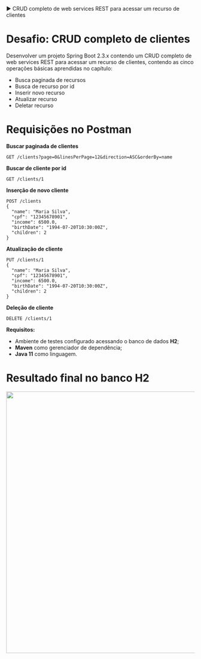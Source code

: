 ▶ CRUD completo de web services REST para acessar um recurso de clientes

# Desafio: CRUD completo de clientes

Desenvolver um projeto Spring Boot 2.3.x contendo um CRUD completo de web services REST para acessar um recurso de clientes, contendo as cinco operações básicas aprendidas no capítulo:

- Busca paginada de recursos
- Busca de recurso por id
- Inserir novo recurso
- Atualizar recurso
- Deletar recurso


# Requisições no Postman

**Buscar paginada de clientes**

```
GET /clients?page=0&linesPerPage=12&direction=ASC&orderBy=name
```

**Buscar de cliente por id**

```
GET /clients/1
```

**Inserção de novo cliente**

```
POST /clients
{
  "name": "Maria Silva",
  "cpf": "12345678901",
  "income": 6500.0,
  "birthDate": "1994-07-20T10:30:00Z",
  "children": 2
}
```

**Atualização de cliente**

```
PUT /clients/1
{
  "name": "Maria Silva",
  "cpf": "12345678901",
  "income": 6500.0,
  "birthDate": "1994-07-20T10:30:00Z",
  "children": 2
}
```

**Deleção de cliente**

```
DELETE /clients/1
```

**Requisitos:**

- Ambiente de testes configurado acessando o banco de dados **H2**;
- **Maven** como gerenciador de dependência;
- **Java 11** como linguagem.

# Resultado final no banco H2

<img src="https://raw.githubusercontent.com/biacoelho/crud-cliente-bootcamp-DevSuperior/master/img-h2.png" alt="" width="700">
